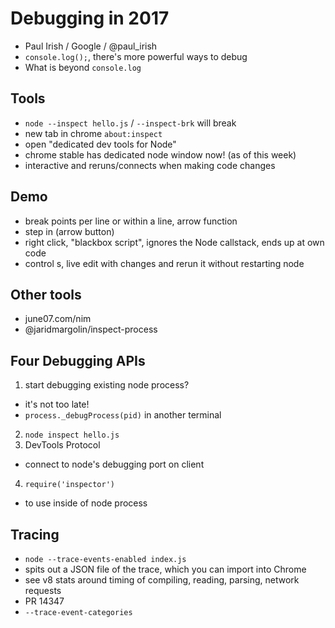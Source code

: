 # Debugging in 2017
- Paul Irish / Google / @paul_irish
- `console.log();`, there's more powerful ways to debug
- What is beyond `console.log`

## Tools
- `node --inspect hello.js` / `--inspect-brk` will break
- new tab in chrome `about:inspect`
- open "dedicated dev tools for Node"
- chrome stable has dedicated node window now! (as of this week)
- interactive and reruns/connects when making code changes

## Demo
- break points per line or within a line, arrow function
- step in (arrow button)
- right click, "blackbox script", ignores the Node callstack, ends up at own code
- control s, live edit with changes and rerun it without restarting node

## Other tools
- june07.com/nim
- @jaridmargolin/inspect-process

## Four Debugging APIs
1. start debugging existing node process?
  - it's not too late!
  - `process._debugProcess(pid)` in another terminal
2. `node inspect hello.js`
3. DevTools Protocol
  - connect to node's debugging port on client
4. `require('inspector')`
  - to use inside of node process

## Tracing
- `node --trace-events-enabled index.js`
- spits out a JSON file of the trace, which you can import into Chrome
- see v8 stats around timing of compiling, reading, parsing, network requests
- PR 14347
- `--trace-event-categories`

